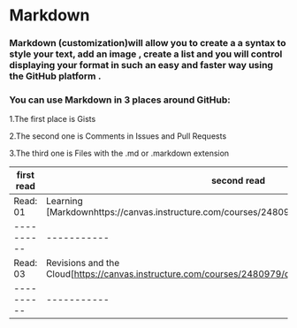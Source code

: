 # Markdown 

### Markdown (customization)will allow you to create a a syntax to style your text, add an image , create a list and you will control displaying your format in such an easy and faster way using the GitHub platform .

### You can use Markdown in 3 places around GitHub:

1.The first place is Gists

2.The second one is Comments in Issues and Pull Requests

3.The third one is Files with the .md or .markdown extension

first read | second read
---------- | -----------
Read: 01   |Learning [Markdownhttps://canvas.instructure.com/courses/2480979/discussion_topics/10378569]
---------- | -----------
Read: 03   |Revisions and the Cloud[https://canvas.instructure.com/courses/2480979/discussion_topics/10378567]
---------- | -----------


 

